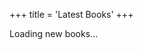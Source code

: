 +++
title = 'Latest Books'
+++

<div id="new-books">
    <p>Loading new books...</p>
</div>

<link rel="stylesheet" href="../css/book.css">

<script src="../js/fetchNewBooks.js"></script>
